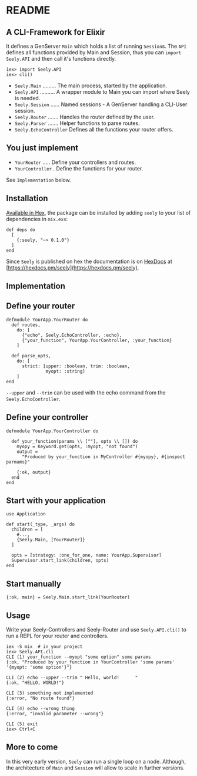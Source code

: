 # README

## A CLI-Framework for Elixir

It defines a GenServer `Main` which holds a list of running `Session`s.
The `API` defines all functions provided by Main and Session, thus you can `import Seely.API`
and then call it's functions directly.

    iex> import Seely.API
    iex> cli()

  - `Seely.Main` ......... The main process, started by the application.
  - `Seely.API` .......... A wrapper module to Main you can import where Seely is needed.
  - `Seely.Session` ...... Named sessions - A GenServer handling a CLI-User session.
  - `Seely.Router` ....... Handles the router defined by the user.
  - `Seely.Parser` ....... Helper functions to parse routes.
  - `Seely.EchoController` Defines all the functions your router offers.

## You just implement

  - `YourRouter` ..... Define your controllers and routes.
  - `YourController` . Define the functions for your router.

See `Implementation` below.

## Installation

[Available in Hex](https://hex.pm/packages/seely), the package can be installed
by adding `seely` to your list of dependencies in `mix.exs`:

    def deps do
      [
        {:seely, "~> 0.1.0"}
      ]
    end

Since `Seely` is published on hex the documentation is on
[HexDocs](https://hexdocs.pm) at [https://hexdocs.pm/seely](https://hexdocs.pm/seely).

## Implementation

## Define your router

    defmodule YourApp.YourRouter do
      def routes,
        do: [
          {"echo", Seely.EchoController, :echo},
          {"your_function", YourApp.YourController, :your_function}
        ]

      def parse_opts,
        do: [
          strict: [upper: :boolean, trim: :boolean,
                   myopt: :string]
        ]
    end

`--upper` and `--trim` can be used with the echo command from the `Seely.EchoController`.

## Define your controller

    defmodule YourApp.YourController do

      def your_function(params \\ [""], opts \\ []) do
        myopy = Keyword.get(opts, :myopt, "not found")
        output =
          "Produced by your_function in MyController #{myopy}, #{inspect parmams}"

        {:ok, output}
      end
    end

## Start with your application

    use Application

    def start(_type, _args) do
      children = [
        #...,
        {Seely.Main, [YourRouter]}
      ]

      opts = [strategy: :one_for_one, name: YourApp.Supervisor]
      Supervisor.start_link(children, opts)
    end

## Start manually

    {:ok, main} = Seely.Main.start_link(YourRouter)


## Usage

Write your Seely-Controllers and Seely-Router and use `Seely.API.cli()` to run a REPL
for your router and controllers.

    iex -S mix  # in your project
    iex> Seely.API.cli
    CLI (1) your_function --myopt "some option" some params
    {:ok, "Produced by your_function in YourController 'some params' '{myopt: 'some option'}"}

    CLI (2) echo --upper --trim " Hello, world!      "
    {:ok, "HELLO, WORLD!"}

    CLI (3) something not implemented
    {:error, "No route found"}

    CLI (4) echo --wrong thing
    {:error, "invalid parameter --wrong"}

    CLI (5) exit
    iex> Ctrl+C

## More to come

In this very early version, `Seely` can run a single loop on a node. Although, the
architecture of `Main` and `Session` will allow to scale in further versions.
